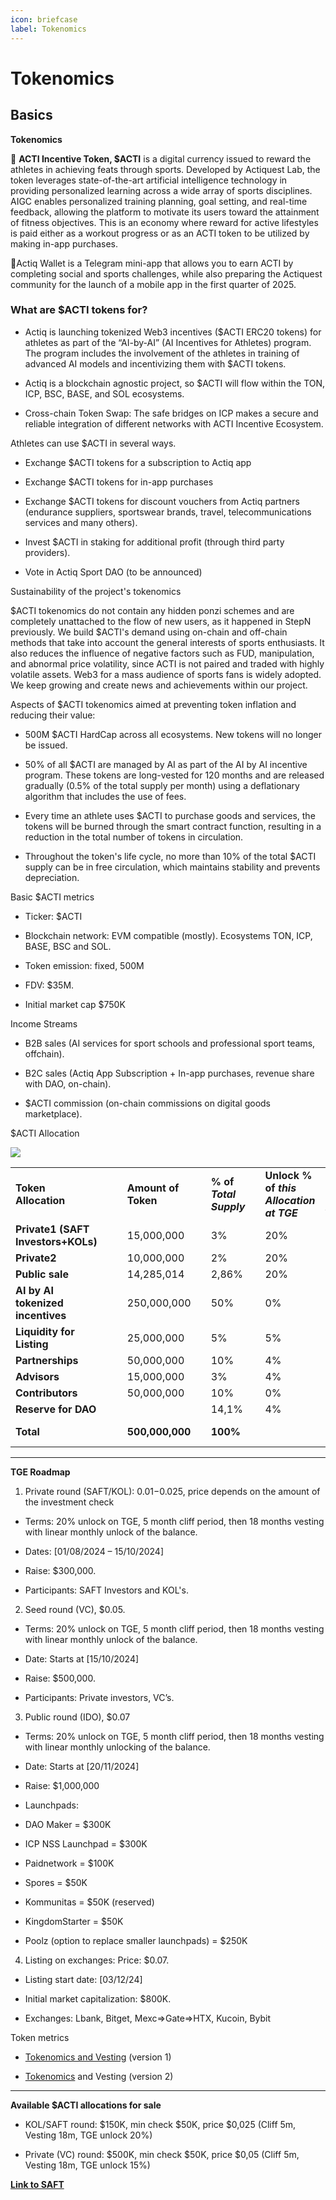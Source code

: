 ```yaml
---
icon: briefcase
label: Tokenomics
---
```

# Tokenomics

## Basics
**Tokenomics**

💫 **ACTI Incentive Token, $ACTI** is a digital currency issued to reward the athletes in achieving feats through sports. Developed by Actiquest Lab, the token leverages state-of-the-art artificial intelligence technology in providing personalized learning across a wide array of sports disciplines. AIGC enables personalized training planning, goal setting, and real-time feedback, allowing the platform to motivate its users toward the attainment of fitness objectives. This is an economy where reward for active lifestyles is paid either as a workout progress or as an ACTI token to be utilized by making in-app purchases.

💎Actiq Wallet is a Telegram mini-app that allows you to earn ACTI by completing social and sports challenges, while also preparing the Actiquest community for the launch of a mobile app in the first quarter of 2025.


### **What are $ACTI tokens for?** 

- Actiq is launching tokenized Web3 incentives ($ACTI ERC20 tokens) for athletes as part of the “AI-​by-AI” (AI Incentives for Athletes) program. The program includes the involvement of the athletes in training of advanced AI models and incentivizing them with $ACTI tokens. 

- Actiq is a blockchain agnostic project, so $ACTI will flow within the TON, ICP, BSC, BASE, and SOL ecosystems. 

- Cross-chain Token Swap: The safe bridges on ICP makes a secure and reliable integration of different networks with ACTI Incentive Ecosystem.

Athletes can use $ACTI in several ways.

- Exchange $ACTI tokens for a subscription to Actiq app

- Exchange $ACTI tokens for in-app purchases

- Exchange $ACTI tokens for discount vouchers from Actiq partners (endurance suppliers, sportswear brands, travel, telecommunications services and many others).

- Invest $ACTI in staking for additional profit (through third party providers).

- Vote in Actiq Sport DAO (to be announced)

Sustainability of the project's tokenomics

$ACTI tokenomics do not contain any hidden ponzi schemes and are completely unattached to the flow of new users, as it happened in StepN previously. We build $ACTI's demand using on-chain and off-chain methods that take into account the general interests of sports enthusiasts. It also reduces the influence of negative factors such as FUD, manipulation, and abnormal price volatility, since ACTI is not paired and traded with highly volatile assets. Web3 for a mass audience of sports fans is widely adopted. We keep growing and create news and achievements within our project.

Aspects of $ACTI tokenomics aimed at preventing token inflation and reducing their value:

- 500M $ACTI HardCap across all ecosystems. New tokens will no longer be issued.

- 50% of all $ACTI are managed by AI as part of the AI ​​by AI incentive program. These tokens are long-vested for 120 months and are released gradually (0.5% of the total supply per month) using a deflationary algorithm that includes the use of fees.

- Every time an athlete uses $ACTI to purchase goods and services, the tokens will be burned through the smart contract function, resulting in a reduction in the total number of tokens in circulation.

- Throughout the token's life cycle, no more than 10% of the total $ACTI supply can be in free circulation, which maintains stability and prevents depreciation.

Basic $ACTI metrics

- Ticker: $ACTI

- Blockchain network: EVM compatible (mostly). Ecosystems TON, ICP, BASE, BSC and SOL.

- Token emission: fixed, 500M 

- FDV: $35M.

- Initial market cap $750K

Income Streams

- B2B sales (AI services for sport schools and professional sport teams, offchain). 

- B2C sales (Actiq App Subscription + In-app purchases, revenue share with DAO, on-chain). 

- $ACTI commission (on-chain commissions on digital goods marketplace).

$ACTI Allocation

![](https://lh7-rt.googleusercontent.com/docsz/AD_4nXeDw-nyTxDrV_6BVoYbAm7EeDz1u2LNIFPUMPBGbRZd5Uq3dc-1wf1wJk-HWpDcd-cv40fCYm4pHNmk-8DK3TbfsuSzM798JEqFRCospSpPlH5JMyJOCR5TijGXohyRhFVZzL5S3aTTXaW299gU5Mu29Gdo?key=joJq3iOE8ODwr8SAkn3nUw)

|                                    |   |   |                         |   |                          |   |                                           |                                   |                                    |   |   |                                |   |   |
| ---------------------------------- | - | - | ----------------------- | - | ------------------------ | - | ----------------------------------------- | --------------------------------- | ---------------------------------- | - | - | ------------------------------ | - | - |
| **Token Allocation**               |   |   | **Amount** **of Token** |   |  **% of _Total Supply_** |   | **Unlock % of _this Allocation at TGE_**  | **Cliff Period** **_(in month)_** | **Vesting Period****_(in month)_** |   |   | **TGE %** **of Total Supply**  |   |   |
| **Private1 (SAFT Investors+KOLs)** |   |   | 15,000,000              |   | 3%                       |   | 20%                                       | 5                                 | 18                                 |   |   | 0.6%                           |   |   |
| **Private2**                       |   |   | 10,000,000              |   | 2%                       |   | 20%                                       | 5                                 | 18                                 |   |   | 0.4%                           |   |   |
| **Public sale**                    |   |   | 14,285,014              |   | 2,86%                    |   | 20%                                       | 5                                 | 18                                 |   |   | 0.57%                          |   |   |
| **AI by AI tokenized incentives**  |   |   | 250,000,000             |   | 50%                      |   | 0%                                        | 12                                | 120                                |   |   | 0                              |   |   |
| **Liquidity for Listing**          |   |   | 25,000,000              |   | 5%                       |   | 5%                                        | 0                                 | 20                                 |   |   | 0.25%                          |   |   |
| **Partnerships**                   |   |   | 50,000,000              |   | 10%                      |   | 4%                                        | 5                                 | 24                                 |   |   | 0.4%                           |   |   |
| **Advisors**                       |   |   | 15,000,000              |   | 3%                       |   | 4%                                        | 5                                 | 18                                 |   |   | 0.12%                          |   |   |
| **Contributors**                   |   |   | 50,000,000              |   | 10%                      |   | 0%                                        | 18                                | 24                                 |   |   | 0%                             |   |   |
| **Reserve for DAO**                |   |   |                         |   | 14,1%                    |   | 4%                                        | 5                                 | 24                                 |   |   | 0.6%                           |   |   |
| **Total**                          |   |   | **500,000,000**         |   | **100%**                 |   |                                           |                                   |                                    |   |   | **_Unlock % TGE:_****_2,91%_** |   |   |

***

**TGE Roadmap**

1. Private round (SAFT/KOL): $0.01-$0.025, price depends on the amount of the investment check

- Terms: 20% unlock on TGE, 5 month cliff period, then 18 months vesting with linear monthly unlock of the balance.

- Dates: \[01/08/2024 – 15/10/2024]

- Raise: $300,000.

- Participants: SAFT Investors and KOL's.

2. Seed round (VC), $0.05.

- Terms: 20% unlock on TGE, 5 month cliff period, then 18 months vesting with linear monthly unlock of the balance.

- Date: Starts at \[15/10/2024]

- Raise: $500,000.

- Participants: Private investors, VC’s.

3. Public round (IDO), $0.07

- Terms: 20% unlock on TGE, 5 month cliff period, then 18 months vesting with linear monthly unlocking of the balance.

- Date: Starts at \[20/11/2024]

- Raise: $1,000,000

- Launchpads:

* DAO Maker = $300K

* ICP NSS Launchpad = $300K

* Paidnetwork = $100K

* Spores = $50K

* Kommunitas = $50K (reserved)

* KingdomStarter = $50K

* Poolz (option to replace smaller launchpads) = $250K

4. Listing on exchanges: Price: $0.07.

- Listing start date: \[03/12/24]

- Initial market capitalization: $800K.

- Exchanges: Lbank, Bitget, Mexc=>Gate=>HTX, Kucoin, Bybit

Token metrics

- [Tokenomics and Vesting](https://t.ly/at-yI) (version 1)

- [Tokenomics](https://docs.google.com/spreadsheets/d/1Xljr5EQ7VFtZzO6qBSAzmi_qbq2Ed03iH_Z6xW_xQaQ/edit?gid=242255297#gid=242255297and%20Vesting%20\(version%202\)) and Vesting (version 2) 

***

**Available $ACTI allocations for sale**

- KOL/SAFT round: $150K, min check $50K, price $0,025 (Cliff 5m, Vesting 18m, TGE unlock 20%)

- Private (VC) round: $500K, min check $50K, price $0,05 (Cliff 5m, Vesting 18m, TGE unlock 15%)

[**Link to SAFT**](https://docs.google.com/document/d/1DE6JaA7tzphjvPbdHjHOFraa63-rKg1QPaqLeLEyqgU/edit?tab=t.0)











